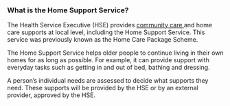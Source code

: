 ###  What is the Home Support Service?

The Health Service Executive (HSE) provides [ community care
](/en/health/health-services/care-in-your-community/community-care-services/)
and home care supports at local level, including the Home Support Service.
This service was previously known as the Home Care Package Scheme.

The Home Support Service helps older people to continue living in their own
homes for as long as possible. For example, it can provide support with
everyday tasks such as getting in and out of bed, bathing and dressing.

A person’s individual needs are assessed to decide what supports they need.
These supports will be provided by the HSE or by an external provider,
approved by the HSE.
